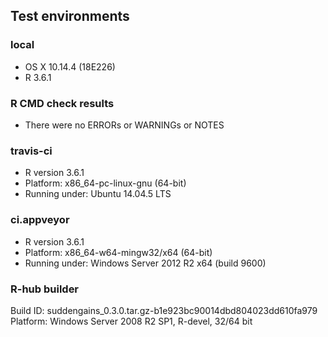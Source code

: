 ## Test environments
### local 
* OS X 10.14.4 (18E226)
* R 3.6.1

### R CMD check results
* There were no ERRORs or WARNINGs or NOTES 

### travis-ci
* R version 3.6.1
* Platform: x86_64-pc-linux-gnu (64-bit)
* Running under: Ubuntu 14.04.5 LTS

### ci.appveyor
* R version 3.6.1
* Platform: x86_64-w64-mingw32/x64 (64-bit)
* Running under: Windows Server 2012 R2 x64 (build 9600)

### R-hub builder
Build ID:	suddengains_0.3.0.tar.gz-b1e923bc90014dbd804023dd610fa979
Platform:	Windows Server 2008 R2 SP1, R-devel, 32/64 bit


